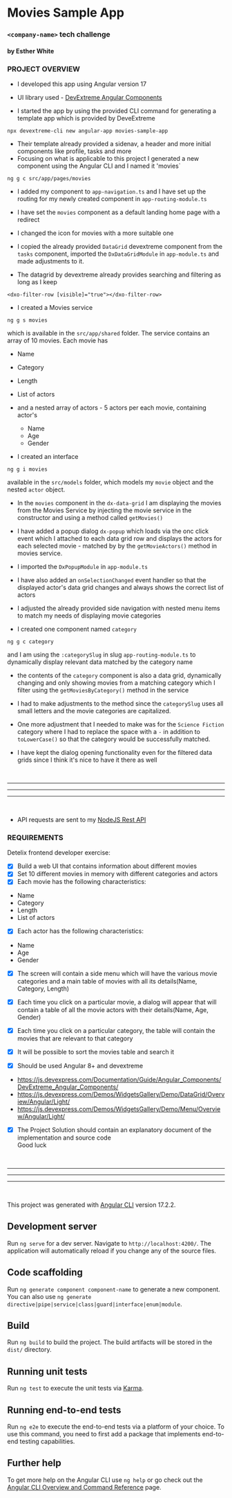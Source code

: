 # Movies Sample App

### `<company-name>` tech challenge
#### by Esther White

### PROJECT OVERVIEW

- I developed this app using Angular version 17 
- UI library used - [DevExtreme Angular Components](https://js.devexpress.com/Angular/Documentation/Guide/Angular_Components/DevExtreme_Angular_Components/)

- I started the app by using the provided CLI command for generating a template app which is provided by DeveExtreme

```
npx devextreme-cli new angular-app movies-sample-app
```

- Their template already provided a sidenav, a header and more initial components like profile, tasks and more
- Focusing on what is applicable to this project I generated a new component using the Angular CLI and I named it 'movies`

```
ng g c src/app/pages/movies
```
- I added my component to `app-navigation.ts` and I have set up the routing for my newly created component in `app-routing-module.ts` 
- I have set the `movies` component as a default landing home page with a redirect

- I changed the icon for movies with a more suitable one

- I copied the already provided `DataGrid` devextreme component from the `tasks` component, imported the `DxDataGridModule` in `app-module.ts` and made adjustments to it.

- The datagrid by devextreme already provides searching and filtering as long as I keep 

```
<dxo-filter-row [visible]="true"></dxo-filter-row>
```

- I created a Movies service 
```
ng g s movies
```

which is available in the `src/app/shared` folder. The service contains an array of 10 movies. Each movie has 
   - Name
   - Category
   - Length
   - List of actors
   
 - and a nested array of actors - 5 actors per each movie, containing actor's
    - Name
    - Age
    - Gender

- I created an interface 
```
ng g i movies
```

available in the `src/models` folder, which models my `movie` object and the nested `actor` object.
- In the `movies` component in the `dx-data-grid` I am displaying the movies from the Movies Service by injecting the movie service in the constructor and using a method called `getMovies()`
- I have added a popup dialog `dx-popup` which loads via the onc click event which I attached to each data grid row and displays the actors for each selected movie - matched by by the `getMovieActors()` method in movies service.
- I imported the `DxPopupModule` in `app-module.ts`
- I have also added an `onSelectionChanged` event handler so that the displayed actor's data grid changes and always shows the correct list of actors

- I adjusted the already provided side navigation with nested menu items to match my needs of displaying movie categories
- I created one component named `category` 

```
ng g c category
```

and I am using the `:categorySlug` in slug `app-routing-module.ts`  to dynamically display relevant data matched by the category name
- the contents of the `category` component is also a data grid, dynamically changing and only showing movies from a matching category which I filter using the `getMoviesByCategory()` method in the service
- I had to make adjustments to the method since the `categorySlug` uses all small letters and the movie categories are capitalized.
- One more adjustment that I needed to make was for the `Science Fiction` category where I had to replace the space with a `-` in addition to `toLowerCase()` so that the category would be successfully matched.

- I have kept the dialog opening functionality even for the filtered data grids since I think it's nice to have it there as well

<br>
<hr>
<hr>
<hr>
<br>

* API requests are sent to my [NodeJS Rest API](https://docs-my-api.monacodelisa.com/)

### REQUIREMENTS

Detelix frontend developer exercise:

- [x] Build a web UI that contains information about different movies
- [x] Set 10 different movies in memory with different categories and actors
- [x] Each movie has the following characteristics:
- Name
- Category
- Length
- List of actors

- [x] Each actor has the following characteristics:
- Name
- Age
- Gender

- [x] The screen will contain a side menu which will have the various movie categories and a main table of
movies with all its details(Name, Category, Length)

- [x] Each time you click on a particular movie, a dialog will appear that will contain a table of all the movie actors with their details(Name, Age, Gender)

- [x] Each time you click on a particular category, the table will contain the movies that are relevant to that category

- [x] It will be possible to sort the movies table and search it

- [x] Should be used Angular 8+ and devextreme

- https://js.devexpress.com/Documentation/Guide/Angular_Components/DevExtreme_Angular_Components/
- https://js.devexpress.com/Demos/WidgetsGallery/Demo/DataGrid/Overview/Angular/Light/
- https://js.devexpress.com/Demos/WidgetsGallery/Demo/Menu/Overview/Angular/Light/

- [x] The Project Solution should contain an explanatory document of the implementation and source code \
Good luck

<br>
<hr>
<hr>
<hr>
<br>

This project was generated with [Angular CLI](https://github.com/angular/angular-cli) version 17.2.2.

## Development server

Run `ng serve` for a dev server. Navigate to `http://localhost:4200/`. The application will automatically reload if you change any of the source files.

## Code scaffolding

Run `ng generate component component-name` to generate a new component. You can also use `ng generate directive|pipe|service|class|guard|interface|enum|module`.

## Build

Run `ng build` to build the project. The build artifacts will be stored in the `dist/` directory.

## Running unit tests

Run `ng test` to execute the unit tests via [Karma](https://karma-runner.github.io).

## Running end-to-end tests

Run `ng e2e` to execute the end-to-end tests via a platform of your choice. To use this command, you need to first add a package that implements end-to-end testing capabilities.

## Further help

To get more help on the Angular CLI use `ng help` or go check out the [Angular CLI Overview and Command Reference](https://angular.io/cli) page.
